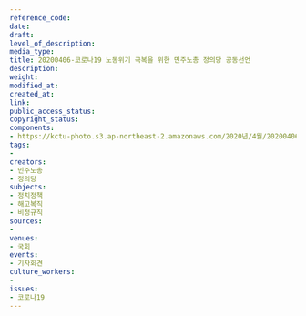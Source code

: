 ```yaml
---
reference_code: 
date: 
draft: 
level_of_description: 
media_type: 
title: 20200406-코로나19 노동위기 극복을 위한 민주노총 정의당 공동선언
description: 
weight: 
modified_at: 
created_at: 
link: 
public_access_status: 
copyright_status: 
components:
- https://kctu-photo.s3.ap-northeast-2.amazonaws.com/2020년/4월/20200406-코로나19+노동위기+극복을+위한+민주노총+정의당+공동선언/_CTU5751.jpg
tags:
- 
creators:
- 민주노총
- 정의당
subjects:
- 정치정책
- 해고복직
- 비정규직
sources:
- 
venues:
- 국회
events:
- 기자회견
culture_workers:
- 
issues:
- 코로나19
---
```

